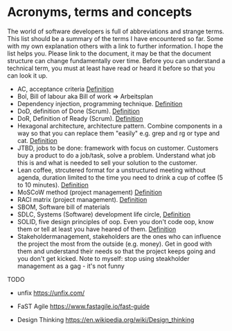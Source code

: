 # Acronyms, terms and concepts

The world of software developers is full of abbreviations and strange terms. This list should be a summary of the terms I have encountered so far. Some with my own explanation others with a link to further information. I hope the list helps you. Please link to the document, it may be that the document structure can change fundamentally over time.
Before you can understand a technical term, you must at least have read or heard it before so that you can look it up.

- AC, acceptance criteria [Definition](https://en.wikipedia.org/wiki/Acceptance_testing#Acceptance_criteria)
- Bol, Bill of labour aka Bill of work => Arbeitsplan
- Dependency injection, programming technique. [Definition](https://en.wikipedia.org/wiki/Dependency_injection)
- DoD, definition of Done (Scrum). [Definition](https://scrumbook.org/value-stream/definition-of-done.html)
- DoR, Definition of Ready (Scrum). [Definition](https://www.scruminc.com/definition-of-ready/)
- Hexagonal architecture, architecture pattern. Combine components in a way so that you can replace them "easily" e.g. grep and rg or type and cat. [Definition](https://en.wikipedia.org/wiki/Hexagonal_architecture_(software))
- JTBD, jobs to be done: framework with focus on customer. Customers buy a product to do a job/task, solve a problem. Understand what job this is and what is needed to sell your solution to the customer.
- Lean coffee, strcutered format for a unstructured meeting without agenda, duration limited to the time you need to drink a cup of coffee (5 to 10 minutes). [Definition](https://t2informatik.de/en/smartpedia/lean-coffee/?noredirect=en-US)
- MoSCoW method (project management) [Definition](https://en.wikipedia.org/wiki/MoSCoW_method)
- RACI matrix (project management). [Definition](https://en.wikipedia.org/wiki/Responsibility_assignment_matrix)
- SBOM, Software bill of materials
- SDLC, Systems (Software) development life circle, [Definition](https://en.wikipedia.org/wiki/Systems_development_life_cycle)
- SOLID, five design principles of oop. Even you don't code oop, know them or tell at least you have heared of them. [Definition](https://en.wikipedia.org/wiki/SOLID)
- Stakeholdermanagement, stakeholders are the ones who can influence the project the most from the outside (e.g. money). Get in good with them and understand their needs so that the project keeps going and you don't get kicked. Note to myself: stop using steakholder management as a gag - it's not funny


TODO
- unfix
https://unfix.com/

- FaST Agile
https://www.fastagile.io/fast-guide

- Design Thinking
https://en.wikipedia.org/wiki/Design_thinking

